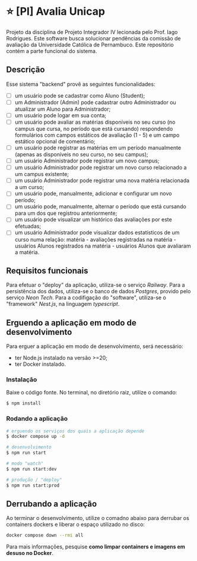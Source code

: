 # ⭐ \[PI\] Avalia Unicap
Projeto da disciplina de Projeto Integrador IV lecionada pelo Prof. Iago Rodrigues. Este software busca solucionar pendências da comissão de avaliação da Universidade Católica de Pernambuco. Este repositório contém a parte funcional do sistema.

## Descrição
Esse sistema "backend" provê as seguintes funcionalidades:
- [ ] um usuário pode se cadastrar como Aluno (Student);
- [ ] um Administrador (Admin) pode cadastrar outro Administrador ou atualizar um Aluno para Administrador;
- [ ] um usuário pode logar em sua conta;
- [ ] um usuário pode avaliar as matérias disponíveis no seu curso (no campus que cursa, no período que está cursando) respondendo formulários com campos estáticos de avaliação (1 - 5) e um campo estático opcional de comentário;
- [ ] um usuário pode registrar as matérias em um período manualmente (apenas as disponíveis no seu curso, no seu campus);
- [ ] um usuário Administrador pode registrar um novo campus;
- [ ] um usuário Administrador pode registrar um novo curso relacionado a um campus existente;
- [ ] um usuário Administrador pode registrar uma nova matéria relacionada a um curso;
- [ ] um usuário pode, manualmente, adicionar e configurar um novo período;
- [ ] um usuário pode, manualmente, alternar o período que está cursando para um dos que registrou anteriormente;
- [ ] um usuário pode visualizar um histórico das avaliações por este efetuadas;
- [ ] um usuário Administrador pode visualizar dados estatísticos de um curso numa relação: matéria - avaliações registradas na matéria - usuários Alunos registrados na matéria - usuários Alunos que avaliaram a matéria.

## Requisitos funcionais
Para efetuar o "deploy" da aplicação, utiliza-se o serviço *Railway*.
Para a persistência dos dados, utiliza-se o banco de dados *Postgres*, provido pelo serviço *Neon Tech*.
Para a codifigação do "software", utiliza-se o "framework" *Nest.js*, na linguagem *typescript*.

## Erguendo a aplicação em modo de desenvolvimento
Para erguer a aplicação em modo de desenvolvimento, será necessário:
- ter Node.js instalado na versão >=20;
- ter Docker instalado.

### Instalação
Baixe o código fonte. No terminal, no diretório raiz, utilize o comando:
```bash
$ npm install
```

### Rodando a aplicação
```bash
# erguendo os serviços dos quais a aplicação depende
$ docker compose up -d
```

```bash
# desenvolvimento
$ npm run start

# modo "watch"
$ npm run start:dev

# produção / "deploy"
$ npm run start:prod
```

## Derrubando a aplicação
Ao terminar o desenvolvimento, utilize o comadno abaixo para derrubar os containers dockers e liberar o espaço utilizado no disco:
```bash
docker compose down --rmi all
```

Para mais informações, pesquise **como limpar containers e imagens em desuso no Docker**.